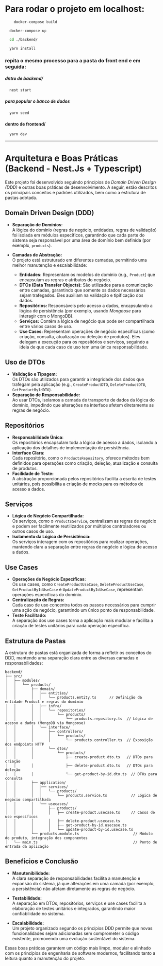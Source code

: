# Para rodar o projeto em localhost:

```bash
    docker-compose build
```

```bash
  docker-compose up
```

```bash
  cd ./backend/ 
```

```bash
  yarn install 
```

### repita o mesmo processo para a pasta do front end e em seguida:

##### dntro de backend/

```bash
  nest start
```


##### para popular o banco de dados
```bash
  yarn seed
```


#### dentro de frontend/
```bash
  yarn dev
```

---

# Arquitetura e Boas Práticas (Backend - Nest.Js + Typescript)

Este projeto foi desenvolvido seguindo princípios de *Domain Driven Design (DDD)* e outras boas práticas de desenvolvimento. A seguir, estão descritos os principais conceitos e padrões utilizados, bem como a estrutura de pastas adotada.

## Domain Driven Design (DDD)

- **Separação de Domínios:**  
  A lógica do domínio (regras de negócio, entidades, regras de validação) foi isolada em módulos específicos, garantindo que cada parte do sistema seja responsável por uma área de domínio bem definida (por exemplo, `products`).

- **Camadas de Abstração:**  
  O projeto está estruturado em diferentes camadas, permitindo uma melhor manutenção e escalabilidade:
  - **Entidades:** Representam os modelos de domínio (e.g., `Product`) que encapsulam as regras e atributos do negócio.
  - **DTOs (Data Transfer Objects):** São utilizados para a comunicação entre camadas, garantindo que somente os dados necessários sejam trafegados. Eles auxiliam na validação e tipificação dos dados.
  - **Repositórios:** Responsáveis pelo acesso a dados, encapsulando a lógica de persistência (por exemplo, usando *Mongoose* para interagir com o MongoDB).  
  - **Serviços:** Contêm a lógica de negócio que pode ser compartilhada entre vários casos de uso.  
  - **Use Cases:** Representam operações de negócio específicas (como criação, consulta, atualização ou deleção de produtos). Eles delegam a execução para os repositórios e serviços, seguindo a ideia de que cada caso de uso tem uma única responsabilidade.

## Uso de DTOs

- **Validação e Tipagem:**  
  Os DTOs são utilizados para garantir a integridade dos dados que trafegam pela aplicação (e.g., `CreateProductDTO`, `DeleteProductDTO`, `GetProductByIdDTO`).  
- **Separação de Responsabilidade:**  
  Ao usar DTOs, isolamos a camada de transporte de dados da lógica do domínio, impedindo que alterações na interface afetem diretamente as regras de negócio.

## Repositórios

- **Responsabilidade Única:**  
  Os repositórios encapsulam toda a lógica de acesso a dados, isolando a aplicação dos detalhes de implementação de persistência.
- **Interface Clara:**  
  Cada repositório, como o `ProductsRepository`, oferece métodos bem definidos para operações como criação, deleção, atualização e consulta de produtos.  
- **Facilidade de Teste:**  
  A abstração proporcionada pelos repositórios facilita a escrita de testes unitários, pois possibilita a criação de mocks para os métodos de acesso a dados.

## Serviços

- **Lógica de Negócio Compartilhada:**  
  Os serviços, como o `ProductsService`, centralizam as regras de negócio e podem ser facilmente reutilizados por múltiplos controladores ou outros casos de uso.
- **Isolamento da Lógica de Persistência:**  
  Os serviços interagem com os repositórios para realizar operações, mantendo clara a separação entre regras de negócio e lógica de acesso a dados.

## Use Cases

- **Operações de Negócio Específicas:**  
  Os use cases, como `CreateProductUseCase`, `DeleteProductUseCase`, `GetProductByIdUseCase` e `UpdateProductByIdUseCase`, representam operações específicas do domínio.  
- **Centralização de Regras:**  
  Cada caso de uso concentra todos os passos necessários para cumprir uma ação de negócio, garantindo um único ponto de responsabilidade.
- **Teste Facilitado:**  
  A separação dos use cases torna a aplicação mais modular e facilita a criação de testes unitários para cada operação específica.

## Estrutura de Pastas

A estrutura de pastas está organizada de forma a refletir os conceitos do DDD, mantendo uma separação clara entre as diversas camadas e responsabilidades:

```
backend/
├── src/
│   ├── modules/
│   │   └── products/
│   │       ├── domain/
│   │       │   ├── entities/
│   │       │   │   └── products.entity.ts      // Definição da entidade Product e regras do domínio
│   │       │   ├── infra/
│   │       │   │   └── repositories/
│   │       │   │       └── products/
│   │       │   │           └── products.repository.ts  // Lógica de acesso a dados (MongoDB via Mongoose)
│   │       │   └── interface/
│   │       │       ├── controllers/
│   │       │       │   └── products/
│   │       │       │       └── products.controller.ts  // Exposição dos endpoints HTTP
│   │       │       └── dtos/
│   │       │           └── products/
│   │       │               ├── create-product.dto.ts   // DTOs para criação
│   │       │               ├── delete-product.dto.ts   // DTOs para deleção
│   │       │               └── get-product-by-id.dto.ts  // DTOs para consulta
│   │       ├── application/
│   │       │   ├── services/
│   │       │   │   └── products/
│   │       │   │       └── products.service.ts           // Lógica de negócio compartilhada
│   │       │   └── usecases/
│   │       │       ├── products/
│   │       │       │   ├── create-product.usecase.ts     // Casos de uso específicos
│   │       │       │   ├── delete-product.usecase.ts
│   │       │       │   ├── get-product-by-id.usecase.ts
│   │       │       │   └── update-product-by-id.usecase.ts
│   │       └── products.module.ts                         // Módulo do produto, integração dos componentes
│   └── main.ts                                            // Ponto de entrada da aplicação
```

## Benefícios e Conclusão

- **Manutenibilidade:**  
  A clara separação de responsabilidades facilita a manutenção e expansão do sistema, já que alterações em uma camada (por exemplo, a persistência) não afetam diretamente as regras de negócio.

- **Testabilidade:**  
  A separação em DTOs, repositórios, serviços e use cases facilita a elaboração de testes unitários e integrados, garantindo maior confiabilidade no sistema.

- **Escalabilidade:**  
  Um projeto organizado segundo os princípios DDD permite que novas funcionalidades sejam adicionadas sem comprometer o código existente, promovendo uma evolução sustentável do sistema.

Essas boas práticas garantem um código mais limpo, modular e alinhado com os princípios de engenharia de software modernos, facilitando tanto a leitura quanto a manutenção do projeto.


